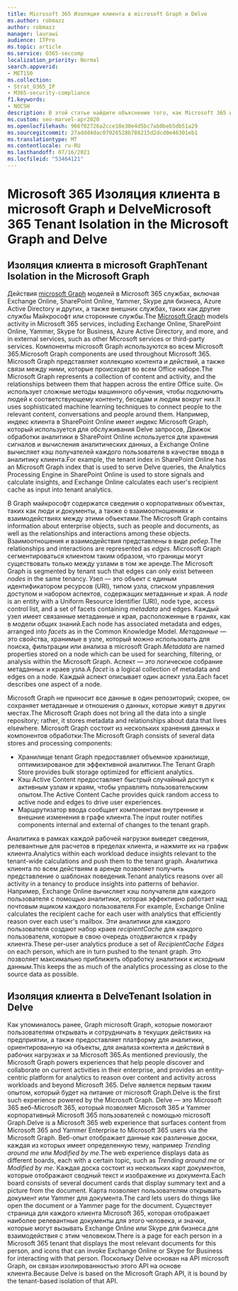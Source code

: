 ```yaml
---
title: Microsoft 365 Изоляция клиента в microsoft Graph и Delve
ms.author: robmazz
author: robmazz
manager: laurawi
audience: ITPro
ms.topic: article
ms.service: O365-seccomp
localization_priority: Normal
search.appverid:
- MET150
ms.collection:
- Strat_O365_IP
- M365-security-compliance
f1.keywords:
- NOCSH
description: В этой статье найдите объяснение того, как Microsoft 365 изоляции клиента в Office Graph и Delve.
ms.custom: seo-marvel-apr2020
ms.openlocfilehash: 966f02726a2cce18e30e4d5bc7ab0beb5db51a29
ms.sourcegitcommit: 27addd4dac07926528b788215d2dcd0e46301eb1
ms.translationtype: MT
ms.contentlocale: ru-RU
ms.lasthandoff: 07/16/2021
ms.locfileid: "53464121"
---
```

# <a name="microsoft-365-tenant-isolation-in-the-microsoft-graph-and-delve"></a><span data-ttu-id="ee77b-103">Microsoft 365 Изоляция клиента в microsoft Graph и Delve</span><span class="sxs-lookup"><span data-stu-id="ee77b-103">Microsoft 365 Tenant Isolation in the Microsoft Graph and Delve</span></span>

## <a name="tenant-isolation-in-the-microsoft-graph"></a><span data-ttu-id="ee77b-104">Изоляция клиента в microsoft Graph</span><span class="sxs-lookup"><span data-stu-id="ee77b-104">Tenant Isolation in the Microsoft Graph</span></span>

<span data-ttu-id="ee77b-105">Действия [microsoft Graph](https://developer.microsoft.com/graph) моделей в Microsoft 365 службах, включая Exchange Online, SharePoint Online, Yammer, Skype для бизнеса, Azure Active Directory и других, а также внешних службах, таких как другие службы Майкрософт или сторонние службы.</span><span class="sxs-lookup"><span data-stu-id="ee77b-105">The [Microsoft Graph](https://developer.microsoft.com/graph) models activity in Microsoft 365 services, including Exchange Online, SharePoint Online, Yammer, Skype for Business, Azure Active Directory, and more, and in external services, such as other Microsoft services or third-party services.</span></span> <span data-ttu-id="ee77b-106">Компоненты microsoft Graph используются во всем Microsoft 365.</span><span class="sxs-lookup"><span data-stu-id="ee77b-106">Microsoft Graph components are used throughout Microsoft 365.</span></span> <span data-ttu-id="ee77b-107">Microsoft Graph представляет коллекцию контента и действий, а также связи между ними, которые происходят во всем Office наборе.</span><span class="sxs-lookup"><span data-stu-id="ee77b-107">The Microsoft Graph represents a collection of content and activity, and the relationships between them that happen across the entire Office suite.</span></span> <span data-ttu-id="ee77b-108">Он использует сложные методы машинного обучения, чтобы подключить людей к соответствующему контенту, беседам и людям вокруг них.</span><span class="sxs-lookup"><span data-stu-id="ee77b-108">It uses sophisticated machine learning techniques to connect people to the relevant content, conversations and people around them.</span></span> <span data-ttu-id="ee77b-109">Например, индекс клиента в SharePoint Online имеет индекс Microsoft Graph, который используется для обслуживания Delve запросов, Движок обработки аналитики в SharePoint Online используется для хранения сигналов и вычисления аналитических данных, а Exchange Online вычисляет кэш получателей каждого пользователя в качестве ввода в аналитику клиента.</span><span class="sxs-lookup"><span data-stu-id="ee77b-109">For example, the tenant index in SharePoint Online has an Microsoft Graph index that is used to serve Delve queries, the Analytics Processing Engine in SharePoint Online is used to store signals and calculate insights, and Exchange Online calculates each user's recipient cache as input into tenant analytics.</span></span>

<span data-ttu-id="ee77b-110">В Graph майкрософт содержатся сведения о корпоративных объектах, таких как люди и документы, а также о взаимоотношениях и взаимодействиях между этими объектами.</span><span class="sxs-lookup"><span data-stu-id="ee77b-110">The Microsoft Graph contains information about enterprise objects, such as people and documents, as well as the relationships and interactions among these objects.</span></span> <span data-ttu-id="ee77b-111">Взаимоотношения и взаимодействия представлены в виде *ребер*.</span><span class="sxs-lookup"><span data-stu-id="ee77b-111">The relationships and interactions are represented as *edges*.</span></span> <span data-ttu-id="ee77b-112">Microsoft Graph сегментироваться клиентом таким образом, что границы  могут существовать только между узлами в том же аренде.</span><span class="sxs-lookup"><span data-stu-id="ee77b-112">The Microsoft Graph is segmented by tenant such that edges can only exist between *nodes* in the same tenancy.</span></span> <span data-ttu-id="ee77b-113">Узел *—* это объект с единым идентификатором ресурсов (URI), типом узла, списком управления доступом и набором аспектов, содержащих метаданные и края. </span><span class="sxs-lookup"><span data-stu-id="ee77b-113">A *node* is an entity with a Uniform Resource Identifier (URI), node type, access control list, and a set of facets containing *metadata* and edges.</span></span> <span data-ttu-id="ee77b-114">Каждый узел имеет связанные метаданные и  края, расположенные в гранях, как в модели общих знаний.</span><span class="sxs-lookup"><span data-stu-id="ee77b-114">Each node has associated metadata and edges, arranged into *facets* as in the Common Knowledge Model.</span></span> <span data-ttu-id="ee77b-115">*Метаданные —* это свойства, хранимые в узле, который можно использовать для поиска, фильтрации или анализа в microsoft Graph.</span><span class="sxs-lookup"><span data-stu-id="ee77b-115">*Metadata* are named properties stored on a node which can be used for searching, filtering, or analysis within the Microsoft Graph.</span></span> <span data-ttu-id="ee77b-116">Аспект *— это* логическое собрание метаданных и краев узла.</span><span class="sxs-lookup"><span data-stu-id="ee77b-116">A *facet* is a logical collection of metadata and edges on a node.</span></span> <span data-ttu-id="ee77b-117">Каждый аспект описывает один аспект узла.</span><span class="sxs-lookup"><span data-stu-id="ee77b-117">Each facet describes one aspect of a node.</span></span> 

<span data-ttu-id="ee77b-118">Microsoft Graph не приносит все данные в один репозиторий; скорее, он сохраняет метаданные и отношения о данных, которые живут в других местах.</span><span class="sxs-lookup"><span data-stu-id="ee77b-118">The Microsoft Graph does not bring all the data into a single repository; rather, it stores metadata and relationships about data that lives elsewhere.</span></span> <span data-ttu-id="ee77b-119">Microsoft Graph состоит из нескольких хранения данных и компонентов обработки:</span><span class="sxs-lookup"><span data-stu-id="ee77b-119">The Microsoft Graph consists of several data stores and processing components:</span></span>

- <span data-ttu-id="ee77b-120">Хранилище tenant Graph предоставляет объемное хранилище, оптимизированое для эффективной аналитики.</span><span class="sxs-lookup"><span data-stu-id="ee77b-120">The Tenant Graph Store provides bulk storage optimized for efficient analytics.</span></span>
- <span data-ttu-id="ee77b-121">Кэш Active Content предоставляет быстрый случайный доступ к активным узлам и краям, чтобы управлять пользовательским опытом.</span><span class="sxs-lookup"><span data-stu-id="ee77b-121">The Active Content Cache provides quick random access to active node and edges to drive user experiences.</span></span>
- <span data-ttu-id="ee77b-122">Маршрутизатор ввода сообщает компонентам внутренние и внешние изменения в графе клиента.</span><span class="sxs-lookup"><span data-stu-id="ee77b-122">The input router notifies components internal and external of changes to the tenant graph.</span></span>

<span data-ttu-id="ee77b-123">Аналитика в рамках каждой рабочей нагрузки выведет сведения, релевантные для расчетов в пределах клиента, и нажмите их на график клиента.</span><span class="sxs-lookup"><span data-stu-id="ee77b-123">Analytics within each workload deduce insights relevant to the tenant-wide calculations and push them to the tenant graph.</span></span> <span data-ttu-id="ee77b-124">Аналитика клиента по всем действиям в аренде позволяет получить представление о шаблонах поведения.</span><span class="sxs-lookup"><span data-stu-id="ee77b-124">Tenant analytics reasons over all activity in a tenancy to produce insights into patterns of behavior.</span></span> <span data-ttu-id="ee77b-125">Например, Exchange Online вычисляет кэш получателя для каждого пользователя с помощью аналитики, которая эффективно работает над почтовым ящиком каждого пользователя.</span><span class="sxs-lookup"><span data-stu-id="ee77b-125">For example, Exchange Online calculates the recipient cache for each user with analytics that efficiently reason over each user's mailbox.</span></span> <span data-ttu-id="ee77b-126">Эти аналитики для каждого пользователя создают набор краев *recipientCache* для каждого пользователя, которые в свою очередь отодвигаются к графу клиента.</span><span class="sxs-lookup"><span data-stu-id="ee77b-126">These per-user analytics produce a set of *RecipientCache Edges* on each person, which are in turn pushed to the tenant graph.</span></span> <span data-ttu-id="ee77b-127">Это позволяет максимально приближеть обработку аналитики к исходным данным.</span><span class="sxs-lookup"><span data-stu-id="ee77b-127">This keeps the as much of the analytics processing as close to the source data as possible.</span></span>

## <a name="tenant-isolation-in-delve"></a><span data-ttu-id="ee77b-128">Изоляция клиента в Delve</span><span class="sxs-lookup"><span data-stu-id="ee77b-128">Tenant Isolation in Delve</span></span>

<span data-ttu-id="ee77b-129">Как упоминалось ранее, Graph microsoft Graph, которые помогают пользователям открывать и сотрудничать в текущих действиях на предприятии, а также предоставляет платформу для аналитики, ориентированную на объекты, для анализа контента и действий в рабочих нагрузках и за Microsoft 365.</span><span class="sxs-lookup"><span data-stu-id="ee77b-129">As mentioned previously, the Microsoft Graph powers experiences that help people discover and collaborate on current activities in their enterprise, and provides an entity-centric platform for analytics to reason over content and activity across workloads and beyond Microsoft 365.</span></span> <span data-ttu-id="ee77b-130">Delve является первым таким опытом, который будет на питание от microsoft Graph.</span><span class="sxs-lookup"><span data-stu-id="ee77b-130">Delve is the first such experience powered by the Microsoft Graph.</span></span>
<span data-ttu-id="ee77b-131">Delve — это Microsoft 365 веб-Microsoft 365, который позволяет Microsoft 365 и Yammer корпоративный Microsoft 365 пользователей с помощью microsoft Graph.</span><span class="sxs-lookup"><span data-stu-id="ee77b-131">Delve is a Microsoft 365 web experience that surfaces content from Microsoft 365 and Yammer Enterprise to Microsoft 365 users via the Microsoft Graph.</span></span> <span data-ttu-id="ee77b-132">Веб-опыт отображает данные как различные доски, каждая из которых имеет определенную тему, например *Trending around me* или *Modified by me*.</span><span class="sxs-lookup"><span data-stu-id="ee77b-132">The web experience displays data as different boards, each with a certain topic, such as *Trending around me* or *Modified by me*.</span></span> <span data-ttu-id="ee77b-133">Каждая доска состоит из нескольких карт документов, которые отображают сводный текст и изображение из документа.</span><span class="sxs-lookup"><span data-stu-id="ee77b-133">Each board consists of several document cards that display summary text and a picture from the document.</span></span> <span data-ttu-id="ee77b-134">Карта позволяет пользователям открывать документ или Yammer для документа.</span><span class="sxs-lookup"><span data-stu-id="ee77b-134">The card lets users do things like open the document or a Yammer page for the document.</span></span> <span data-ttu-id="ee77b-135">Существует страница для каждого клиента Microsoft 365, которая отображает наиболее релевантные документы для этого человека, и значки, которые могут вызывать Exchange Online или Skype для бизнеса для взаимодействия с этим человеком.</span><span class="sxs-lookup"><span data-stu-id="ee77b-135">There is a page for each person in a Microsoft 365 tenant that displays the most relevant documents for this person, and icons that can invoke Exchange Online or Skype for Business for interacting with that person.</span></span> <span data-ttu-id="ee77b-136">Поскольку Delve основан на API microsoft Graph, он связан изолированностью этого API на основе клиента.</span><span class="sxs-lookup"><span data-stu-id="ee77b-136">Because Delve is based on the Microsoft Graph API, it is bound by the tenant-based isolation of that API.</span></span>